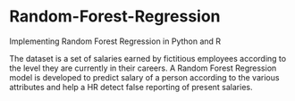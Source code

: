 # Random-Forest-Regression

Implementing Random Forest Regression in Python and R

The dataset is a set of salaries earned by fictitious employees according to the level they are currently in their careers. A Random Forest Regression model is developed to predict salary of a person according to the various attributes and help a HR detect false reporting of present salaries.
